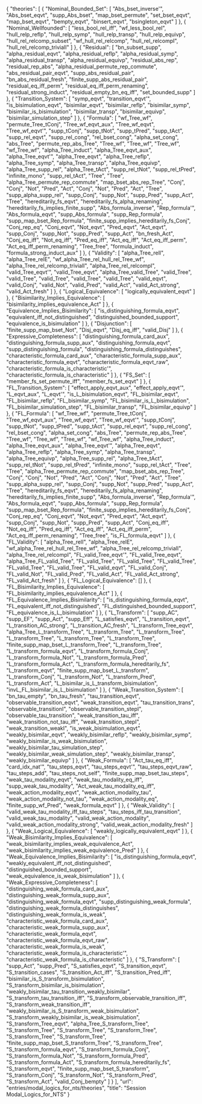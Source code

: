 {
    "theories": [
        {
            "Nominal_Bounded_Set": [
                "Abs_bset_inverse'",
                "Abs_bset_eqvt",
                "supp_Abs_bset",
                "map_bset_permute",
                "set_bset_eqvt",
                "map_bset_eqvt",
                "bempty_eqvt",
                "binsert_eqvt",
                "bsingleton_eqvt"
            ]
        },
        {
            "Nominal_Wellfounded": [
                "less_bool_rel_iff",
                "wf_less_bool_rel",
                "hull_relp_reflp",
                "hull_relp_symp",
                "hull_relp_transp",
                "hull_relp_equivp",
                "hull_rel_relcomp_subset",
                "wf_hull_rel_relcomp",
                "hull_rel_relcompI",
                "hull_rel_relcomp_trivialI"
            ]
        },
        {
            "Residual": [
                "bn_subset_supp",
                "alpha_residual_eqvt",
                "alpha_residual_reflp",
                "alpha_residual_symp",
                "alpha_residual_transp",
                "alpha_residual_equivp",
                "residual_abs_rep",
                "residual_rep_abs",
                "alpha_residual_permute_rep_commute",
                "abs_residual_pair_eqvt",
                "supp_abs_residual_pair",
                "bn_abs_residual_fresh",
                "finite_supp_abs_residual_pair",
                "residual_eq_iff_perm",
                "residual_eq_iff_perm_renaming",
                "residual_strong_induct",
                "residual_empty_bn_eq_iff",
                "set_bounded_supp"
            ]
        },
        {
            "Transition_System": [
                "symp_eqvt",
                "transition_eqvt'",
                "is_bisimulation_eqvt",
                "bisimilar_eqvt",
                "bisimilar_reflp",
                "bisimilar_symp",
                "bisimilar_is_bisimulation",
                "bisimilar_transp",
                "bisimilar_equivp",
                "bisimilar_simulation_step"
            ]
        },
        {
            "Formula": [
                "wf_Tree_wf",
                "permute_Tree_tConj",
                "Tree_wf_eqvt_aux",
                "Tree_wf_eqvt",
                "Tree_wf_eqvt'",
                "supp_tConj",
                "supp_tNot",
                "supp_tPred",
                "supp_tAct",
                "supp_rel_eqvt",
                "supp_rel_cong",
                "rel_bset_cong",
                "alpha_set_cong",
                "abs_Tree",
                "permute_rep_abs_Tree",
                "Tree_wf",
                "Tree_wf",
                "Tree_wf",
                "wf_Tree_wf",
                "alpha_Tree_induct",
                "alpha_Tree_eqvt_aux",
                "alpha_Tree_eqvt'",
                "alpha_Tree_eqvt",
                "alpha_Tree_reflp",
                "alpha_Tree_symp",
                "alpha_Tree_transp",
                "alpha_Tree_equivp",
                "alpha_Tree_supp_rel",
                "alpha_Tree_tAct",
                "supp_rel_tNot",
                "supp_rel_tPred",
                "infinite_mono",
                "supp_rel_tAct",
                "Tree",
                "Tree",
                "alpha_Tree_permute_rep_commute",
                "map_bset_abs_rep_Tree",
                "Conj",
                "Conj",
                "Not",
                "Pred",
                "Act",
                "Conj",
                "Not",
                "Pred",
                "Act",
                "Tree",
                "supp_alpha_supp_rel",
                "supp_Conj",
                "supp_Not",
                "supp_Pred",
                "supp_Act",
                "Tree",
                "hereditarily_fs_eqvt",
                "hereditarily_fs_alpha_renaming",
                "hereditarily_fs_implies_finite_supp",
                "Abs_formula_inverse",
                "Rep_formula'",
                "Abs_formula_eqvt",
                "supp_Abs_formula",
                "supp_Rep_formula",
                "supp_map_bset_Rep_formula",
                "finite_supp_implies_hereditarily_fs_Conj",
                "Conj_rep_eq",
                "Conj_eqvt",
                "Not_eqvt",
                "Pred_eqvt",
                "Act_eqvt",
                "supp_Conj",
                "supp_Not",
                "supp_Pred",
                "supp_Act",
                "bn_fresh_Act",
                "Conj_eq_iff",
                "Not_eq_iff",
                "Pred_eq_iff",
                "Act_eq_iff",
                "Act_eq_iff_perm",
                "Act_eq_iff_perm_renaming",
                "Tree_free",
                "formula_induct",
                "formula_strong_induct_aux"
            ]
        },
        {
            "Validity": [
                "alpha_Tree_relI",
                "alpha_Tree_relE",
                "wf_alpha_Tree_rel_hull_rel_Tree_wf",
                "alpha_Tree_rel_relcomp_trivialI",
                "alpha_Tree_rel_relcompI",
                "valid_Tree_eqvt'",
                "valid_Tree_eqvt",
                "alpha_Tree_valid_Tree",
                "valid_Tree",
                "valid_Tree",
                "valid_Tree",
                "valid_Tree",
                "valid_Tree",
                "valid_eqvt",
                "valid_Conj",
                "valid_Not",
                "valid_Pred",
                "valid_Act",
                "valid_Act_strong",
                "valid_Act_fresh"
            ]
        },
        {
            "Logical_Equivalence": [
                "logically_equivalent_eqvt"
            ]
        },
        {
            "Bisimilarity_Implies_Equivalence": [
                "bisimilarity_implies_equivalence_Act"
            ]
        },
        {
            "Equivalence_Implies_Bisimilarity": [
                "is_distinguishing_formula_eqvt",
                "equivalent_iff_not_distinguished",
                "distinguished_bounded_support",
                "equivalence_is_bisimulation"
            ]
        },
        {
            "Disjunction": [
                "finite_supp_map_bset_Not",
                "Disj_eqvt",
                "Disj_eq_iff",
                "valid_Disj"
            ]
        },
        {
            "Expressive_Completeness": [
                "distinguishing_formula_card_aux",
                "distinguishing_formula_supp_aux",
                "distinguishing_formula_eqvt",
                "supp_distinguishing_formula",
                "distinguishing_formula_distinguishes",
                "characteristic_formula_card_aux",
                "characteristic_formula_supp_aux",
                "characteristic_formula_eqvt",
                "characteristic_formula_eqvt_raw",
                "characteristic_formula_is_characteristic'",
                "characteristic_formula_is_characteristic"
            ]
        },
        {
            "FS_Set": [
                "member_fs_set_permute_iff",
                "member_fs_set_eqvt"
            ]
        },
        {
            "FL_Transition_System": [
                "effect_apply_eqvt_aux",
                "effect_apply_eqvt'",
                "L_eqvt_aux",
                "L_eqvt'",
                "is_L_bisimulation_eqvt",
                "FL_bisimilar_eqvt",
                "FL_bisimilar_reflp",
                "FL_bisimilar_symp",
                "FL_bisimilar_is_L_bisimulation",
                "FL_bisimilar_simulation_step",
                "FL_bisimilar_transp",
                "FL_bisimilar_equivp"
            ]
        },
        {
            "FL_Formula": [
                "wf_Tree_wf",
                "permute_Tree_tConj",
                "Tree_wf_eqvt_aux",
                "Tree_wf_eqvt",
                "Tree_wf_eqvt'",
                "supp_tConj",
                "supp_tNot",
                "supp_tPred",
                "supp_tAct",
                "supp_rel_eqvt",
                "supp_rel_cong",
                "rel_bset_cong",
                "alpha_set_cong",
                "abs_Tree",
                "permute_rep_abs_Tree",
                "Tree_wf",
                "Tree_wf",
                "Tree_wf",
                "wf_Tree_wf",
                "alpha_Tree_induct",
                "alpha_Tree_eqvt_aux",
                "alpha_Tree_eqvt'",
                "alpha_Tree_eqvt",
                "alpha_Tree_reflp",
                "alpha_Tree_symp",
                "alpha_Tree_transp",
                "alpha_Tree_equivp",
                "alpha_Tree_supp_rel",
                "alpha_Tree_tAct",
                "supp_rel_tNot",
                "supp_rel_tPred",
                "infinite_mono",
                "supp_rel_tAct",
                "Tree",
                "Tree",
                "alpha_Tree_permute_rep_commute",
                "map_bset_abs_rep_Tree",
                "Conj",
                "Conj",
                "Not",
                "Pred",
                "Act",
                "Conj",
                "Not",
                "Pred",
                "Act",
                "Tree",
                "supp_alpha_supp_rel",
                "supp_Conj",
                "supp_Not",
                "supp_Pred",
                "supp_Act",
                "Tree",
                "hereditarily_fs_eqvt",
                "hereditarily_fs_alpha_renaming",
                "hereditarily_fs_implies_finite_supp",
                "Abs_formula_inverse",
                "Rep_formula'",
                "Abs_formula_eqvt",
                "supp_Abs_formula",
                "supp_Rep_formula",
                "supp_map_bset_Rep_formula",
                "finite_supp_implies_hereditarily_fs_Conj",
                "Conj_rep_eq",
                "Conj_eqvt",
                "Not_eqvt",
                "Pred_eqvt",
                "Act_eqvt",
                "supp_Conj",
                "supp_Not",
                "supp_Pred",
                "supp_Act",
                "Conj_eq_iff",
                "Not_eq_iff",
                "Pred_eq_iff",
                "Act_eq_iff",
                "Act_eq_iff_perm",
                "Act_eq_iff_perm_renaming",
                "Tree_free",
                "is_FL_formula_eqvt"
            ]
        },
        {
            "FL_Validity": [
                "alpha_Tree_relI",
                "alpha_Tree_relE",
                "wf_alpha_Tree_rel_hull_rel_Tree_wf",
                "alpha_Tree_rel_relcomp_trivialI",
                "alpha_Tree_rel_relcompI",
                "FL_valid_Tree_eqvt'",
                "FL_valid_Tree_eqvt",
                "alpha_Tree_FL_valid_Tree",
                "FL_valid_Tree",
                "FL_valid_Tree",
                "FL_valid_Tree",
                "FL_valid_Tree",
                "FL_valid_Tree",
                "FL_valid_eqvt",
                "FL_valid_Conj",
                "FL_valid_Not",
                "FL_valid_Pred",
                "FL_valid_Act",
                "FL_valid_Act_strong",
                "FL_valid_Act_fresh"
            ]
        },
        {
            "FL_Logical_Equivalence": []
        },
        {
            "FL_Bisimilarity_Implies_Equivalence": [
                "FL_bisimilarity_implies_equivalence_Act"
            ]
        },
        {
            "FL_Equivalence_Implies_Bisimilarity": [
                "is_distinguishing_formula_eqvt",
                "FL_equivalent_iff_not_distinguished",
                "FL_distinguished_bounded_support",
                "FL_equivalence_is_L_bisimulation"
            ]
        },
        {
            "L_Transform": [
                "supp_AC",
                "supp_EF",
                "supp_Act",
                "supp_Eff",
                "L_satisfies_eqvt",
                "L_transition_eqvt",
                "L_transition_AC_strong",
                "L_transition_AC_fresh",
                "L_transform_Tree_eqvt",
                "alpha_Tree_L_transform_Tree",
                "L_transform_Tree",
                "L_transform_Tree",
                "L_transform_Tree",
                "L_transform_Tree",
                "L_transform_Tree",
                "finite_supp_map_bset_L_transform_Tree",
                "L_transform_Tree",
                "L_transform_formula_eqvt",
                "L_transform_formula_Conj",
                "L_transform_formula_Not",
                "L_transform_formula_Pred",
                "L_transform_formula_Act",
                "L_transform_formula_hereditarily_fs",
                "L_transform_eqvt",
                "finite_supp_map_bset_L_transform",
                "L_transform_Conj",
                "L_transform_Not",
                "L_transform_Pred",
                "L_transform_Act",
                "L_bisimilar_is_L_transform_bisimulation",
                "invL_FL_bisimilar_is_L_bisimulation"
            ]
        },
        {
            "Weak_Transition_System": [
                "bn_tau_empty",
                "bn_tau_fresh",
                "tau_transition_eqvt",
                "observable_transition_eqvt",
                "weak_transition_eqvt",
                "tau_transition_trans",
                "observable_transitionI",
                "observable_transition_stepI",
                "observable_tau_transition",
                "weak_transition_tau_iff",
                "weak_transition_not_tau_iff",
                "weak_transition_stepI",
                "weak_transition_weakI",
                "is_weak_bisimulation_eqvt",
                "weakly_bisimilar_eqvt",
                "weakly_bisimilar_reflp",
                "weakly_bisimilar_symp",
                "weakly_bisimilar_is_weak_bisimulation",
                "weakly_bisimilar_tau_simulation_step",
                "weakly_bisimilar_weak_simulation_step",
                "weakly_bisimilar_transp",
                "weakly_bisimilar_equivp"
            ]
        },
        {
            "Weak_Formula": [
                "Act_tau_eq_iff",
                "card_idx_nat'",
                "tau_steps_eqvt",
                "tau_steps_eqvt'",
                "tau_steps_eqvt_raw",
                "tau_steps_add",
                "tau_steps_not_self",
                "finite_supp_map_bset_tau_steps",
                "weak_tau_modality_eqvt",
                "weak_tau_modality_eq_iff",
                "supp_weak_tau_modality",
                "Act_weak_tau_modality_eq_iff",
                "weak_action_modality_eqvt",
                "weak_action_modality_tau",
                "weak_action_modality_not_tau",
                "weak_action_modality_eq",
                "finite_supp_wf_Pred",
                "weak_formula_eqvt"
            ]
        },
        {
            "Weak_Validity": [
                "valid_weak_tau_modality_iff_tau_steps",
                "tau_steps_iff_tau_transition",
                "valid_weak_tau_modality",
                "valid_weak_action_modality",
                "valid_weak_action_modality_strong",
                "valid_weak_action_modality_fresh"
            ]
        },
        {
            "Weak_Logical_Equivalence": [
                "weakly_logically_equivalent_eqvt"
            ]
        },
        {
            "Weak_Bisimilarity_Implies_Equivalence": [
                "weak_bisimilarity_implies_weak_equivalence_Act",
                "weak_bisimilarity_implies_weak_equivalence_Pred"
            ]
        },
        {
            "Weak_Equivalence_Implies_Bisimilarity": [
                "is_distinguishing_formula_eqvt",
                "weakly_equivalent_iff_not_distinguished",
                "distinguished_bounded_support",
                "weak_equivalence_is_weak_bisimulation"
            ]
        },
        {
            "Weak_Expressive_Completeness": [
                "distinguishing_weak_formula_card_aux",
                "distinguishing_weak_formula_supp_aux",
                "distinguishing_weak_formula_eqvt",
                "supp_distinguishing_weak_formula",
                "distinguishing_weak_formula_distinguishes",
                "distinguishing_weak_formula_is_weak",
                "characteristic_weak_formula_card_aux",
                "characteristic_weak_formula_supp_aux",
                "characteristic_weak_formula_eqvt",
                "characteristic_weak_formula_eqvt_raw",
                "characteristic_weak_formula_is_weak",
                "characteristic_weak_formula_is_characteristic'",
                "characteristic_weak_formula_is_characteristic"
            ]
        },
        {
            "S_Transform": [
                "supp_Act",
                "supp_Pred",
                "S_satisfies_eqvt",
                "S_transition_eqvt",
                "S_transition_cases",
                "S_transition_Act_iff",
                "S_transition_Pred_iff",
                "bisimilar_is_S_transform_bisimulation",
                "S_transform_bisimilar_is_bisimulation",
                "weakly_bisimilar_tau_transition_weakly_bisimilar",
                "S_transform_tau_transition_iff",
                "S_transform_observable_transition_iff",
                "S_transform_weak_transition_iff",
                "weakly_bisimilar_is_S_transform_weak_bisimulation",
                "S_transform_weakly_bisimilar_is_weak_bisimulation",
                "S_transform_Tree_eqvt",
                "alpha_Tree_S_transform_Tree",
                "S_transform_Tree",
                "S_transform_Tree",
                "S_transform_Tree",
                "S_transform_Tree",
                "S_transform_Tree",
                "finite_supp_map_bset_S_transform_Tree",
                "S_transform_Tree",
                "S_transform_formula_eqvt",
                "S_transform_formula_Conj",
                "S_transform_formula_Not",
                "S_transform_formula_Pred",
                "S_transform_formula_Act",
                "S_transform_formula_hereditarily_fs",
                "S_transform_eqvt",
                "finite_supp_map_bset_S_transform",
                "S_transform_Conj",
                "S_transform_Not",
                "S_transform_Pred",
                "S_transform_Act",
                "valid_Conj_bempty"
            ]
        }
    ],
    "url": "entries/modal_logics_for_nts/theories",
    "title": "Session Modal_Logics_for_NTS"
}